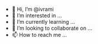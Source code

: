 - 👋 Hi, I’m @ivrami
- 👀 I’m interested in ...
- 🌱 I’m currently learning ...
- 💞️ I’m looking to collaborate on ...
- 📫 How to reach me ...

<!---
ivrami/ivrami is a ✨ special ✨ repository because its `README.md` (this file) appears on your GitHub profile.
You can click the Preview link to take a look at your changes.
--->
